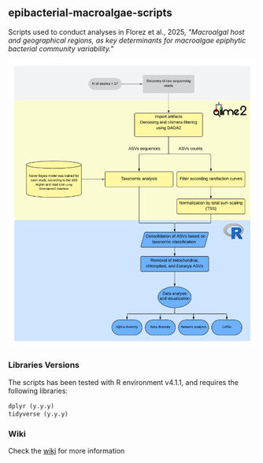 ## epibacterial-macroalgae-scripts

Scripts used to conduct analyses in Florez et al., 2025, *"Macroalgal host and geographical regions, as key determinants for macroalgae epiphytic bacterial community variability."*

![Workflow of the analysis described in Florez et al., 2025](https://github.com/pabruna/epibacterial-macroalgae-scripts/blob/main/methods/workflow.png)

### Libraries Versions

The scripts has been tested with R environment v4.1.1, and requires the following libraries:

```
dplyr (y.y.y)
tidyverse (y.y.y)

```
### Wiki

Check the [wiki](link) for more information
